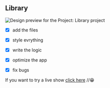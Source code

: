 ## Library

![Design preview for the Project: Library project](./icons/img1.PNG)


- [x] add the files
- [x] style evrything
- [x] write the logic
- [x] optimize the app
- [x] fix bugs


If you want to try a live show [click here](https://souhailbouricha.github.io/Calculator/) //😁
